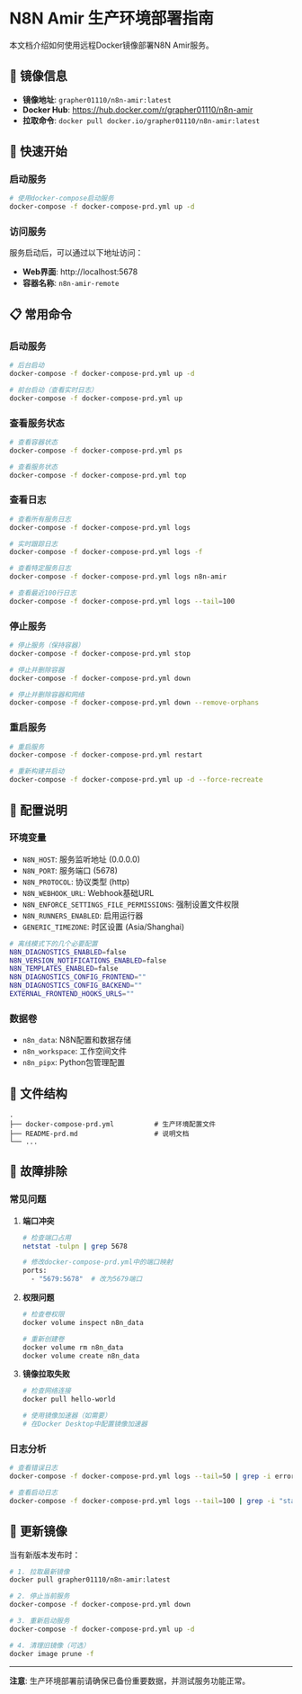 # N8N Amir 生产环境部署指南

本文档介绍如何使用远程Docker镜像部署N8N Amir服务。

## 🐳 镜像信息

- **镜像地址**: `grapher01110/n8n-amir:latest`
- **Docker Hub**: https://hub.docker.com/r/grapher01110/n8n-amir
- **拉取命令**: `docker pull docker.io/grapher01110/n8n-amir:latest`

## 🚀 快速开始

### 启动服务

```bash
# 使用docker-compose启动服务
docker-compose -f docker-compose-prd.yml up -d
```

### 访问服务

服务启动后，可以通过以下地址访问：
- **Web界面**: http://localhost:5678
- **容器名称**: `n8n-amir-remote`

## 📋 常用命令

### 启动服务
```bash
# 后台启动
docker-compose -f docker-compose-prd.yml up -d

# 前台启动（查看实时日志）
docker-compose -f docker-compose-prd.yml up
```

### 查看服务状态
```bash
# 查看容器状态
docker-compose -f docker-compose-prd.yml ps

# 查看服务状态
docker-compose -f docker-compose-prd.yml top
```

### 查看日志
```bash
# 查看所有服务日志
docker-compose -f docker-compose-prd.yml logs

# 实时跟踪日志
docker-compose -f docker-compose-prd.yml logs -f

# 查看特定服务日志
docker-compose -f docker-compose-prd.yml logs n8n-amir

# 查看最近100行日志
docker-compose -f docker-compose-prd.yml logs --tail=100
```

### 停止服务
```bash
# 停止服务（保持容器）
docker-compose -f docker-compose-prd.yml stop

# 停止并删除容器
docker-compose -f docker-compose-prd.yml down

# 停止并删除容器和网络
docker-compose -f docker-compose-prd.yml down --remove-orphans
```

### 重启服务
```bash
# 重启服务
docker-compose -f docker-compose-prd.yml restart

# 重新构建并启动
docker-compose -f docker-compose-prd.yml up -d --force-recreate
```

## 🔧 配置说明

### 环境变量
- `N8N_HOST`: 服务监听地址 (0.0.0.0)
- `N8N_PORT`: 服务端口 (5678)
- `N8N_PROTOCOL`: 协议类型 (http)
- `N8N_WEBHOOK_URL`: Webhook基础URL
- `N8N_ENFORCE_SETTINGS_FILE_PERMISSIONS`: 强制设置文件权限
- `N8N_RUNNERS_ENABLED`: 启用运行器
- `GENERIC_TIMEZONE`: 时区设置 (Asia/Shanghai)

```bash
# 离线模式下的几个必要配置
N8N_DIAGNOSTICS_ENABLED=false
N8N_VERSION_NOTIFICATIONS_ENABLED=false
N8N_TEMPLATES_ENABLED=false
N8N_DIAGNOSTICS_CONFIG_FRONTEND=""
N8N_DIAGNOSTICS_CONFIG_BACKEND=""
EXTERNAL_FRONTEND_HOOKS_URLS=""
```

### 数据卷
- `n8n_data`: N8N配置和数据存储
- `n8n_workspace`: 工作空间文件
- `n8n_pipx`: Python包管理配置

## 📁 文件结构

```
.
├── docker-compose-prd.yml          # 生产环境配置文件
├── README-prd.md                   # 说明文档
└── ...
```

## 🚨 故障排除

### 常见问题

1. **端口冲突**
   ```bash
   # 检查端口占用
   netstat -tulpn | grep 5678
   
   # 修改docker-compose-prd.yml中的端口映射
   ports:
     - "5679:5678"  # 改为5679端口
   ```

2. **权限问题**
   ```bash
   # 检查卷权限
   docker volume inspect n8n_data
   
   # 重新创建卷
   docker volume rm n8n_data
   docker volume create n8n_data
   ```

3. **镜像拉取失败**
   ```bash
   # 检查网络连接
   docker pull hello-world
   
   # 使用镜像加速器（如需要）
   # 在Docker Desktop中配置镜像加速器
   ```

### 日志分析
```bash
# 查看错误日志
docker-compose -f docker-compose-prd.yml logs --tail=50 | grep -i error

# 查看启动日志
docker-compose -f docker-compose-prd.yml logs --tail=100 | grep -i "start\|ready"
```

## 🔄 更新镜像

当有新版本发布时：

```bash
# 1. 拉取最新镜像
docker pull grapher01110/n8n-amir:latest

# 2. 停止当前服务
docker-compose -f docker-compose-prd.yml down

# 3. 重新启动服务
docker-compose -f docker-compose-prd.yml up -d

# 4. 清理旧镜像（可选）
docker image prune -f
```

---

**注意**: 生产环境部署前请确保已备份重要数据，并测试服务功能正常。
